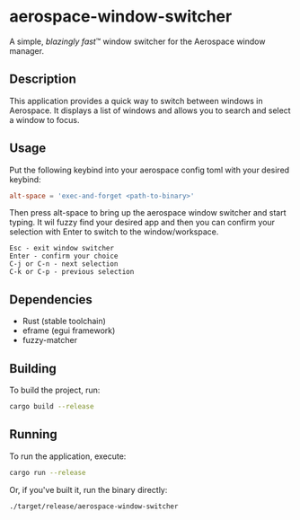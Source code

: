 # aerospace-window-switcher

A simple, <i>blazingly fast</i>™ window switcher for the Aerospace window manager.

## Description

This application provides a quick way to switch between windows in Aerospace. It displays a list of windows and allows you to search and select a window to focus.

## Usage
Put the following keybind into your aerospace config toml with your desired keybind:
```toml
alt-space = 'exec-and-forget <path-to-binary>'
```
Then press alt-space to bring up the aerospace window switcher and start typing. It wil fuzzy find your desired app and then you can confirm your selection with Enter to switch to the window/workspace.
```
Esc - exit window switcher
Enter - confirm your choice
C-j or C-n - next selection
C-k or C-p - previous selection
```

## Dependencies

- Rust (stable toolchain)
- eframe (egui framework)
- fuzzy-matcher

## Building

To build the project, run:

```bash
cargo build --release
```

## Running

To run the application, execute:

```bash
cargo run --release
```

Or, if you've built it, run the binary directly:

```bash
./target/release/aerospace-window-switcher
```
